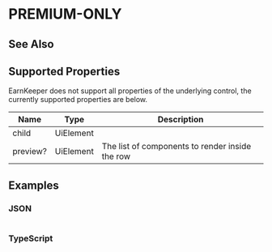 # PREMIUM-ONLY

## See Also

## Supported Properties

EarnKeeper does not support all properties of the underlying control, the currently supported properties are below.

| Name     | Type      | Description                                     |
| -------- | --------- | ----------------------------------------------- |
| child    | UiElement |                                                 |
| preview? | UiElement | The list of components to render inside the row |

## Examples

### JSON

```json
```

### TypeScript

```javascript
```
